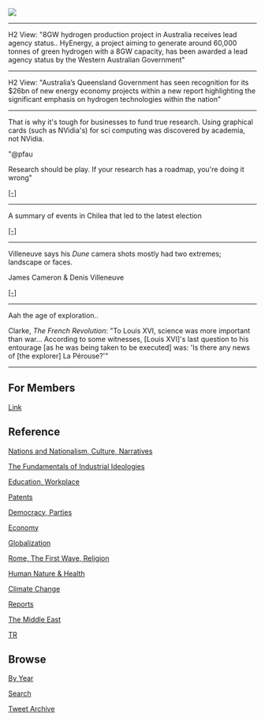 <img src="https://drive.google.com/uc?export=view&id=1B2wf9R7AMH1d7Vw6e2mucLbIQ5NSjir7"/>

---

H2 View: "8GW hydrogen production project in Australia receives lead
agency status.. HyEnergy, a project aiming to generate around 60,000
tonnes of green hydrogen with a 8GW capacity, has been awarded a lead
agency status by the Western Australian Government"

---

H2 View: "Australia’s Queensland Government has seen recognition for
its $26bn of new energy economy projects within a new report
highlighting the significant emphasis on hydrogen technologies within
the nation"

---

That is why it's tough for businesses to fund true research. Using
graphical cards (such as NVidia's) for sci computing was discovered by
academia, not NVidia.

"@pfau

Research should be play. If your research has a roadmap, you're doing
it wrong"

[[-]](https://pbs.twimg.com/media/FGxXoAdXEAc_jDI?format=png&name=small)

---

A summary of events in Chilea that led to the latest election

[[-]](https://www.brookings.edu/blog/order-from-chaos/2019/11/18/chileans-learned-the-right-lessons-after-the-pinochet-era/)

---

Villeneuve says his *Dune* camera shots mostly had two extremes;
landscape or faces. 

James Cameron & Denis Villeneuve

[[-]](https://youtu.be/RgZQK7cfx_0?t=636)

---

Aah the age of exploration.. 

Clarke, *The French Revolution*: "To Louis XVI, science was more
important than war... According to some witnesses, [Louis XVI]'s last
question to his entourage [as he was being taken to be executed] was:
'Is there any news of [the explorer] La Pérouse?'"

---

## For Members

[Link](https://thirdwave-members.herokuapp.com)

## Reference

[Nations and Nationalism, Culture, Narratives](/2013/02/nations-and-nationalism.md)

[The Fundamentals of Industrial Ideologies](/2011/04/fundamentals-of-industrial-ideologies.md)

[Education, Workplace](2017/09/education-workplace.md)

[Patents](/2018/09/patents.md)

[Democracy, Parties](/2016/11/democracy.md)

[Economy](/2018/05/economy.md)

[Globalization](/2018/09/globalization.md)

[Rome, The First Wave, Religion](/2017/12/rome.md)

[Human Nature & Health](/2020/07/human-nature.md)

[Climate Change](/2018/12/climate.md)

[Reports](/2019/05/reports.md)

[The Middle East](/2019/07/middleeast.md)

[TR](../tr)

## Browse

[By Year](years.md)

[Search](search.html)

[Tweet Archive](/tweets/README.md)


